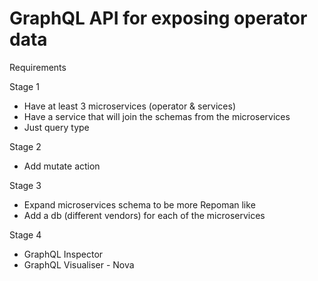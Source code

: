 # GraphQL API for exposing operator data

Requirements

Stage 1
- Have at least 3 microservices (operator & services)
- Have a service that will join the schemas from the microservices
- Just query type

Stage 2
- Add mutate action

Stage 3
- Expand microservices schema to be more Repoman like
- Add a db (different vendors) for each of the microservices

Stage 4
- GraphQL Inspector
- GraphQL Visualiser - Nova

